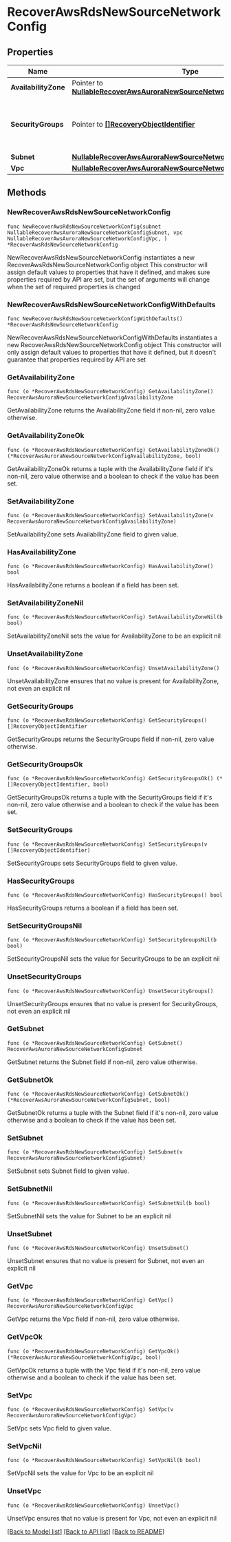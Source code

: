 # RecoverAwsRdsNewSourceNetworkConfig

## Properties

Name | Type | Description | Notes
------------ | ------------- | ------------- | -------------
**AvailabilityZone** | Pointer to [**NullableRecoverAwsAuroraNewSourceNetworkConfigAvailabilityZone**](RecoverAwsAuroraNewSourceNetworkConfigAvailabilityZone.md) |  | [optional] 
**SecurityGroups** | Pointer to [**[]RecoveryObjectIdentifier**](RecoveryObjectIdentifier.md) | Specifies the network security groups within above VPC. | [optional] 
**Subnet** | [**NullableRecoverAwsAuroraNewSourceNetworkConfigSubnet**](RecoverAwsAuroraNewSourceNetworkConfigSubnet.md) |  | 
**Vpc** | [**NullableRecoverAwsAuroraNewSourceNetworkConfigVpc**](RecoverAwsAuroraNewSourceNetworkConfigVpc.md) |  | 

## Methods

### NewRecoverAwsRdsNewSourceNetworkConfig

`func NewRecoverAwsRdsNewSourceNetworkConfig(subnet NullableRecoverAwsAuroraNewSourceNetworkConfigSubnet, vpc NullableRecoverAwsAuroraNewSourceNetworkConfigVpc, ) *RecoverAwsRdsNewSourceNetworkConfig`

NewRecoverAwsRdsNewSourceNetworkConfig instantiates a new RecoverAwsRdsNewSourceNetworkConfig object
This constructor will assign default values to properties that have it defined,
and makes sure properties required by API are set, but the set of arguments
will change when the set of required properties is changed

### NewRecoverAwsRdsNewSourceNetworkConfigWithDefaults

`func NewRecoverAwsRdsNewSourceNetworkConfigWithDefaults() *RecoverAwsRdsNewSourceNetworkConfig`

NewRecoverAwsRdsNewSourceNetworkConfigWithDefaults instantiates a new RecoverAwsRdsNewSourceNetworkConfig object
This constructor will only assign default values to properties that have it defined,
but it doesn't guarantee that properties required by API are set

### GetAvailabilityZone

`func (o *RecoverAwsRdsNewSourceNetworkConfig) GetAvailabilityZone() RecoverAwsAuroraNewSourceNetworkConfigAvailabilityZone`

GetAvailabilityZone returns the AvailabilityZone field if non-nil, zero value otherwise.

### GetAvailabilityZoneOk

`func (o *RecoverAwsRdsNewSourceNetworkConfig) GetAvailabilityZoneOk() (*RecoverAwsAuroraNewSourceNetworkConfigAvailabilityZone, bool)`

GetAvailabilityZoneOk returns a tuple with the AvailabilityZone field if it's non-nil, zero value otherwise
and a boolean to check if the value has been set.

### SetAvailabilityZone

`func (o *RecoverAwsRdsNewSourceNetworkConfig) SetAvailabilityZone(v RecoverAwsAuroraNewSourceNetworkConfigAvailabilityZone)`

SetAvailabilityZone sets AvailabilityZone field to given value.

### HasAvailabilityZone

`func (o *RecoverAwsRdsNewSourceNetworkConfig) HasAvailabilityZone() bool`

HasAvailabilityZone returns a boolean if a field has been set.

### SetAvailabilityZoneNil

`func (o *RecoverAwsRdsNewSourceNetworkConfig) SetAvailabilityZoneNil(b bool)`

 SetAvailabilityZoneNil sets the value for AvailabilityZone to be an explicit nil

### UnsetAvailabilityZone
`func (o *RecoverAwsRdsNewSourceNetworkConfig) UnsetAvailabilityZone()`

UnsetAvailabilityZone ensures that no value is present for AvailabilityZone, not even an explicit nil
### GetSecurityGroups

`func (o *RecoverAwsRdsNewSourceNetworkConfig) GetSecurityGroups() []RecoveryObjectIdentifier`

GetSecurityGroups returns the SecurityGroups field if non-nil, zero value otherwise.

### GetSecurityGroupsOk

`func (o *RecoverAwsRdsNewSourceNetworkConfig) GetSecurityGroupsOk() (*[]RecoveryObjectIdentifier, bool)`

GetSecurityGroupsOk returns a tuple with the SecurityGroups field if it's non-nil, zero value otherwise
and a boolean to check if the value has been set.

### SetSecurityGroups

`func (o *RecoverAwsRdsNewSourceNetworkConfig) SetSecurityGroups(v []RecoveryObjectIdentifier)`

SetSecurityGroups sets SecurityGroups field to given value.

### HasSecurityGroups

`func (o *RecoverAwsRdsNewSourceNetworkConfig) HasSecurityGroups() bool`

HasSecurityGroups returns a boolean if a field has been set.

### SetSecurityGroupsNil

`func (o *RecoverAwsRdsNewSourceNetworkConfig) SetSecurityGroupsNil(b bool)`

 SetSecurityGroupsNil sets the value for SecurityGroups to be an explicit nil

### UnsetSecurityGroups
`func (o *RecoverAwsRdsNewSourceNetworkConfig) UnsetSecurityGroups()`

UnsetSecurityGroups ensures that no value is present for SecurityGroups, not even an explicit nil
### GetSubnet

`func (o *RecoverAwsRdsNewSourceNetworkConfig) GetSubnet() RecoverAwsAuroraNewSourceNetworkConfigSubnet`

GetSubnet returns the Subnet field if non-nil, zero value otherwise.

### GetSubnetOk

`func (o *RecoverAwsRdsNewSourceNetworkConfig) GetSubnetOk() (*RecoverAwsAuroraNewSourceNetworkConfigSubnet, bool)`

GetSubnetOk returns a tuple with the Subnet field if it's non-nil, zero value otherwise
and a boolean to check if the value has been set.

### SetSubnet

`func (o *RecoverAwsRdsNewSourceNetworkConfig) SetSubnet(v RecoverAwsAuroraNewSourceNetworkConfigSubnet)`

SetSubnet sets Subnet field to given value.


### SetSubnetNil

`func (o *RecoverAwsRdsNewSourceNetworkConfig) SetSubnetNil(b bool)`

 SetSubnetNil sets the value for Subnet to be an explicit nil

### UnsetSubnet
`func (o *RecoverAwsRdsNewSourceNetworkConfig) UnsetSubnet()`

UnsetSubnet ensures that no value is present for Subnet, not even an explicit nil
### GetVpc

`func (o *RecoverAwsRdsNewSourceNetworkConfig) GetVpc() RecoverAwsAuroraNewSourceNetworkConfigVpc`

GetVpc returns the Vpc field if non-nil, zero value otherwise.

### GetVpcOk

`func (o *RecoverAwsRdsNewSourceNetworkConfig) GetVpcOk() (*RecoverAwsAuroraNewSourceNetworkConfigVpc, bool)`

GetVpcOk returns a tuple with the Vpc field if it's non-nil, zero value otherwise
and a boolean to check if the value has been set.

### SetVpc

`func (o *RecoverAwsRdsNewSourceNetworkConfig) SetVpc(v RecoverAwsAuroraNewSourceNetworkConfigVpc)`

SetVpc sets Vpc field to given value.


### SetVpcNil

`func (o *RecoverAwsRdsNewSourceNetworkConfig) SetVpcNil(b bool)`

 SetVpcNil sets the value for Vpc to be an explicit nil

### UnsetVpc
`func (o *RecoverAwsRdsNewSourceNetworkConfig) UnsetVpc()`

UnsetVpc ensures that no value is present for Vpc, not even an explicit nil

[[Back to Model list]](../README.md#documentation-for-models) [[Back to API list]](../README.md#documentation-for-api-endpoints) [[Back to README]](../README.md)


